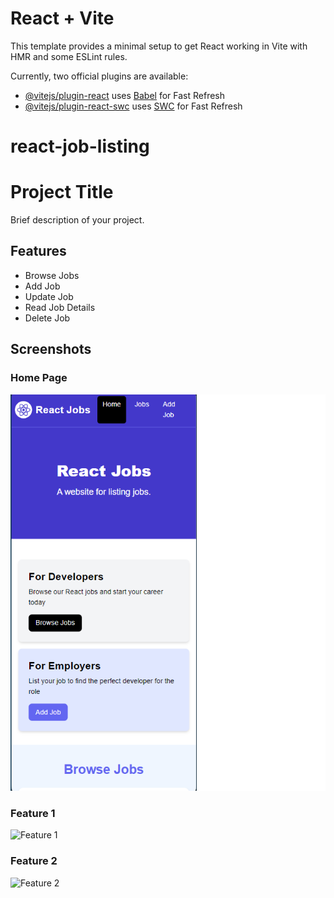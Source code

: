 # React + Vite

This template provides a minimal setup to get React working in Vite with HMR and
some ESLint rules.

Currently, two official plugins are available:

- [@vitejs/plugin-react](https://github.com/vitejs/vite-plugin-react/blob/main/packages/plugin-react/README.md)
  uses [Babel](https://babeljs.io/) for Fast Refresh
- [@vitejs/plugin-react-swc](https://github.com/vitejs/vite-plugin-react-swc)
  uses [SWC](https://swc.rs/) for Fast Refresh

# react-job-listing

# Project Title

Brief description of your project.

## Features

- Browse Jobs
- Add Job
- Update Job
- Read Job Details
- Delete Job

## Screenshots

### Home Page

![Home Page](src\assets\screenshots\home_1.png)

### Feature 1

![Feature 1](path/to/feature1-screenshot.png)

### Feature 2

![Feature 2](path/to/feature2-screenshot.png)
